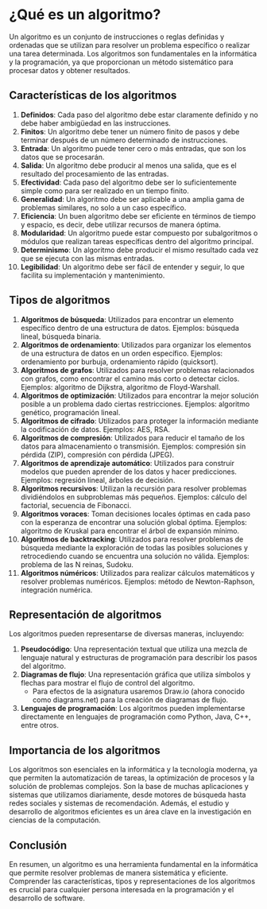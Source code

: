 # ¿Qué es un algoritmo?

Un algoritmo es un conjunto de instrucciones o reglas definidas y ordenadas que se utilizan para resolver un problema
específico o realizar una tarea determinada. Los algoritmos son fundamentales en la informática y la programación, ya
que proporcionan un método sistemático para procesar datos y obtener resultados.

## Características de los algoritmos

1. **Definidos**: Cada paso del algoritmo debe estar claramente definido y no debe haber ambigüedad en las
   instrucciones.
2. **Finitos**: Un algoritmo debe tener un número finito de pasos y debe terminar después de un número determinado de
   instrucciones.
3. **Entrada**: Un algoritmo puede tener cero o más entradas, que son los datos que se procesarán.
4. **Salida**: Un algoritmo debe producir al menos una salida, que es el resultado del procesamiento de las entradas.
5. **Efectividad**: Cada paso del algoritmo debe ser lo suficientemente simple como para ser realizado en un tiempo
   finito.
6. **Generalidad**: Un algoritmo debe ser aplicable a una amplia gama de problemas similares, no solo a un caso
   específico.
7. **Eficiencia**: Un buen algoritmo debe ser eficiente en términos de tiempo y espacio, es decir, debe utilizar
   recursos de manera óptima.
8. **Modularidad**: Un algoritmo puede estar compuesto por subalgoritmos o módulos que realizan tareas específicas
   dentro del algoritmo principal.
9. **Determinismo**: Un algoritmo debe producir el mismo resultado cada vez que se ejecuta con las mismas entradas.
10. **Legibilidad**: Un algoritmo debe ser fácil de entender y seguir, lo que facilita su implementación y
    mantenimiento.

## Tipos de algoritmos

1. **Algoritmos de búsqueda**: Utilizados para encontrar un elemento específico dentro de una estructura de datos.
   Ejemplos: búsqueda lineal, búsqueda binaria.
2. **Algoritmos de ordenamiento**: Utilizados para organizar los elementos de una estructura de datos en un orden
   específico. Ejemplos: ordenamiento por burbuja, ordenamiento rápido (quicksort).
3. **Algoritmos de grafos**: Utilizados para resolver problemas relacionados con grafos, como encontrar el camino más
   corto o detectar ciclos. Ejemplos: algoritmo de Dijkstra, algoritmo de Floyd-Warshall.
4. **Algoritmos de optimización**: Utilizados para encontrar la mejor solución posible a un problema dado ciertas
   restricciones. Ejemplos: algoritmo genético, programación lineal.
5. **Algoritmos de cifrado**: Utilizados para proteger la información mediante la codificación de datos. Ejemplos: AES,
   RSA.
6. **Algoritmos de compresión**: Utilizados para reducir el tamaño de los datos para almacenamiento o transmisión.
   Ejemplos:
   compresión sin pérdida (ZIP), compresión con pérdida (JPEG).
7. **Algoritmos de aprendizaje automático**: Utilizados para construir modelos que pueden aprender de los datos y hacer
   predicciones. Ejemplos: regresión lineal, árboles de decisión.
8. **Algoritmos recursivos**: Utilizan la recursión para resolver problemas dividiéndolos en subproblemas más pequeños.
   Ejemplos: cálculo del factorial, secuencia de Fibonacci.
9. **Algoritmos voraces**: Toman decisiones locales óptimas en cada paso con la esperanza de encontrar una solución
   global óptima. Ejemplos: algoritmo de Kruskal para encontrar el árbol de expansión mínimo.
10. **Algoritmos de backtracking**: Utilizados para resolver problemas de búsqueda mediante la exploración de todas las
    posibles soluciones y retrocediendo cuando se encuentra una solución no válida. Ejemplos: problema de las N reinas,
    Sudoku.
11. **Algoritmos núméricos**: Utilizados para realizar cálculos matemáticos y resolver problemas numéricos. Ejemplos:
    método de Newton-Raphson, integración numérica.

## Representación de algoritmos

Los algoritmos pueden representarse de diversas maneras, incluyendo:

1. **Pseudocódigo**: Una representación textual que utiliza una mezcla de lenguaje natural y estructuras de programación
   para describir los pasos del algoritmo.
2. **Diagramas de flujo**: Una representación gráfica que utiliza símbolos y flechas para mostrar el flujo de control
   del algoritmo.
    - Para efectos de la asignatura usaremos Draw.io (ahora conocido como diagrams.net) para la creación de diagramas de
      flujo.
3. **Lenguajes de programación**: Los algoritmos pueden implementarse directamente en lenguajes de programación como
   Python,
   Java, C++, entre otros.

## Importancia de los algoritmos

Los algoritmos son esenciales en la informática y la tecnología moderna, ya que permiten la automatización de tareas,
la optimización de procesos y la solución de problemas complejos. Son la base de muchas aplicaciones y sistemas que
utilizamos diariamente, desde motores de búsqueda hasta redes sociales y sistemas de recomendación. Además, el estudio y
desarrollo de algoritmos eficientes es un área clave en la investigación en ciencias de la computación.

## Conclusión

En resumen, un algoritmo es una herramienta fundamental en la informática que permite resolver problemas de manera
sistemática y eficiente. Comprender las características, tipos y representaciones de los algoritmos
es crucial para cualquier persona interesada en la programación y el desarrollo de software.